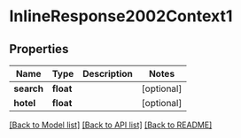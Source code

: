# InlineResponse2002Context1

## Properties
Name | Type | Description | Notes
------------ | ------------- | ------------- | -------------
**search** | **float** |  | [optional] 
**hotel** | **float** |  | [optional] 

[[Back to Model list]](../../README.md#documentation-for-models) [[Back to API list]](../../README.md#documentation-for-api-endpoints) [[Back to README]](../../README.md)

